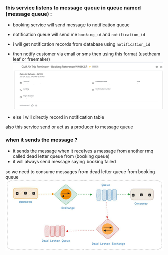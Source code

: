 ### **this service listens to message queue in queue named (message queue) :**
  * booking service will send message to notification queue 
  * notification queue will send me `booking_id` and `notification_id` 
  * i will get notification records from database using `notification_id`
   

  * then  notify customer via email or sms then using this format (usetheam leaf or  freemaker)
   ![img_2.png](img_2.png)
  * else i will directly record in notification table
                              

also this service send or act as a producer to message queue 

### **when it sends the message ?** 
  * it sends the message when it receives  a message  from another rmq called dead letter queue from (booking queue)
  * it will always send message saying booking failed




so we need to consume messages from dead letter queue from booking queue
![img_1.png](img_1.png)


